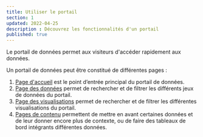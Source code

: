 ```yaml
---
title: Utiliser le portail
section: 1
updated: 2022-04-25
description : Découvrez les fonctionnalités d'un portail
published: true
---
```


Le portail de données permet aux visiteurs d'accéder rapidement aux données.

Un portail de données peut être  constitué de différentes pages  :
1. [Page d'accueil](./user-guide-frontoffice/homepage) est le point d’entrée principal du portail de données.
2. [Page des données](./user-guide-frontoffice/datapage) permet de rechercher et de filtrer les différents jeux de données du portail.
3. [Page des visualisations](./user-guide-frontoffice/visualisationspage) permet de rechercher et de filtrer les différentes visualisations  du portail.
4. [Pages de contenu](./user-guide-frontoffice/contentpage) permettent de mettre en avant certaines données et de leur donner encore plus de contexte, ou de faire des tableaux de bord intégrants différentes données.

